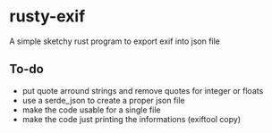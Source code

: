 # rusty-exif
A simple sketchy rust program to export exif into json file

## To-do

- put quote arround strings and remove quotes for integer or floats 
- use a serde_json to create a proper json file
- make the code usable for a single file
- make the code just printing the informations (exiftool copy)